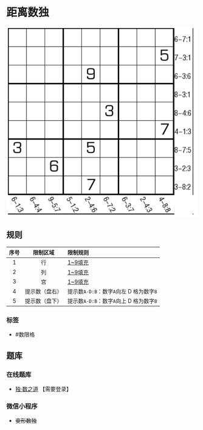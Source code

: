 # 距离数独
<!-- START doctoc generated TOC please keep comment here to allow auto update -->
<!-- DON'T EDIT THIS SECTION, INSTEAD RE-RUN doctoc TO UPDATE -->

<!-- END doctoc generated TOC please keep comment here to allow auto update -->

![题](../../../images/sudoku/距离数独.png)

## 规则

| 序号  |  限制区域   | 限制规则                         |
|:---:|:-------:|:-----------------------------|
|  1  |    行    | [1~9填充]                      |
|  2  |    列    | [1~9填充]                      |
|  3  |    宫    | [1~9填充]                      |
|  4  | 提示数（盘右） | 提示数`A-D:B`：数字`A`向左 D 格为数字`B` |
|  5  | 提示数（盘下） | 提示数`A-D:B`：数字`A`向上 D 格为数字`B` |

### 标签

- #数限格

## 题库

### 在线题库

- [独·数之道](http://www.sudokufans.org.cn/lx/game.index.php?type=jl) 【需要登录】

### 微信小程序

- ~~变形数独~~

[1~9填充]: ../../../rules/rules.md#1to9填充
